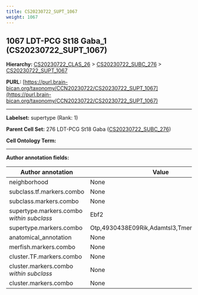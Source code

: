 ```yaml
---
title: CS20230722_SUPT_1067
weight: 1067
---
```

## 1067 LDT-PCG St18 Gaba_1 (CS20230722_SUPT_1067)
<b>Hierarchy: </b>
[CS20230722_CLAS_26](../CS20230722_CLAS_26) >
[CS20230722_SUBC_276](../CS20230722_SUBC_276) >
[CS20230722_SUPT_1067](../CS20230722_SUPT_1067)

**PURL:** [https://purl.brain-bican.org/taxonomy/CCN20230722/CS20230722_SUPT_1067](https://purl.brain-bican.org/taxonomy/CCN20230722/CS20230722_SUPT_1067)

---


**Labelset:** supertype (Rank: 1)

**Parent Cell Set:** 276 LDT-PCG St18 Gaba ([CS20230722_SUBC_276](../CS20230722_SUBC_276))



**Cell Ontology Term:** 

[MARKER GENES.]: #


---

[TRANSFERRED ANNOTATIONS.]: #


[AUTHOR ANNOTATION FIELDS.]: #


**Author annotation fields:**

| Author annotation | Value |
|-------------------|-------|
|neighborhood|None|
|subclass.tf.markers.combo|None|
|subclass.markers.combo|None|
|supertype.markers.combo _within subclass_|Ebf2|
|supertype.markers.combo|Otp,4930438E09Rik,Adamtsl3,Tmem163,Slc32a1|
|anatomical_annotation|None|
|merfish.markers.combo|None|
|cluster.TF.markers.combo|None|
|cluster.markers.combo _within subclass_|None|
|cluster.markers.combo|None|
